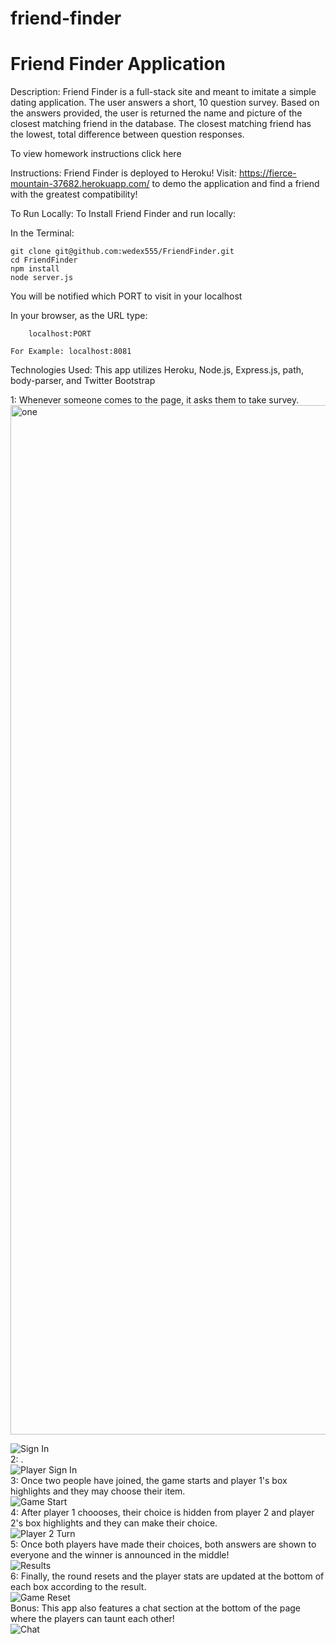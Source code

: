# friend-finder

# Friend Finder Application
Description:
Friend Finder is a full-stack site and meant to imitate a simple dating application. The user answers a short, 10 question survey. Based on the answers provided, the user is returned the name and picture of the closest matching friend in the database. The closest matching friend has the lowest, total difference between question responses.

To view homework instructions click here

Instructions:
Friend Finder is deployed to Heroku! Visit: https://fierce-mountain-37682.herokuapp.com/ to demo the application and find a friend with the greatest compatibility!

To Run Locally:
To Install Friend Finder and run locally:

In the Terminal:

    git clone git@github.com:wedex555/FriendFinder.git
    cd FriendFinder
    npm install
    node server.js

You will be notified which PORT to visit in your localhost

In your browser, as the URL type:

        localhost:PORT 
    
    For Example: localhost:8081
Technologies Used:
This app utilizes Heroku, Node.js, Express.js, path, body-parser, and Twitter Bootstrap


1: Whenever someone comes to the page, it asks them to take survey.
<br>
<img width="1647" alt="one" src="https://user-images.githubusercontent.com/46644726/58385122-3a3bc000-7fa0-11e9-8532-3ed56c1bdcda.png">

![Sign In](images/one)<br>
2: .
<br>
![Player Sign In](assets/images/RPS_P1_Signin.png)<br>
3: Once two people have joined, the game starts and player 1's box highlights and they may choose their item.
<br>
![Game Start](assets/images/RPS_P1_Choices.png)<br>
4: After player 1 choooses, their choice is hidden from player 2 and player 2's box highlights and they can make their choice.
<br>
![Player 2 Turn](assets/images/RPS_P2_Choices.png)<br>
5: Once both players have made their choices, both answers are shown to everyone and the winner is announced in the middle!
<br>
![Results](assets/images/RPS_Results.png)<br>
6: Finally, the round resets and the player stats are updated at the bottom of each box according to the result.
<br>
![Game Reset](assets/images/RPS_Updated_Scores.png)<br>
Bonus: This app also features a chat section at the bottom of the page where the players can taunt each other!
<br>
![Chat](assets/images/RPS_Chat.png)<br>
